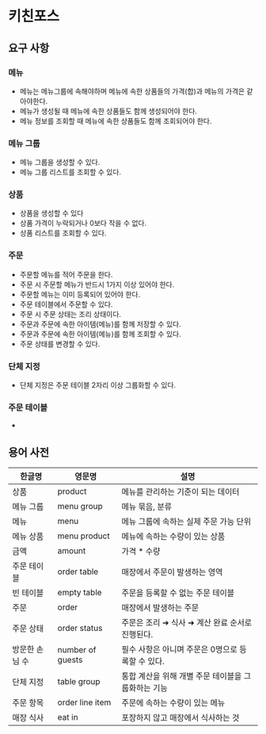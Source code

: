 # 키친포스

## 요구 사항  
### 메뉴  
- 메뉴는 메뉴그룹에 속해야하며 메뉴에 속한 상품들의 가격(합)과 메뉴의 가격은 같아야한다.  
- 메뉴가 생성될 때 메뉴에 속한 상품들도 함께 생성되어야 한다.
- 메뉴 정보를 조회할 때 메뉴에 속한 상품들도 함께 조회되어야 한다.

### 메뉴 그룹
 - 메뉴 그룹을 생성할 수 있다.
 - 메뉴 그룹 리스트를 조회할 수 있다.

### 상품
 - 상품을 생성할 수 있다
 - 상품 가격이 누락되거나 0보다 작을 수 없다.
 - 상품 리스트를 조회할 수 있다.

### 주문
 - 주문할 메뉴를 적어 주문을 한다.
 - 주문 시 주문할 메뉴가 반드시 1가지 이상 있어야 한다.
 - 주문할 메뉴는 이미 등록되어 있어야 한다.
 - 주문 테이블에서 주문할 수 있다.
 - 주문 시 주문 상태는 조리 상태이다.
 - 주문과 주문에 속한 아이템(메뉴)를 함께 저장할 수 있다.
 - 주문과 주문에 속한 아이템(메뉴)를 함께 조회할 수 있다.
 - 주문 상태를 변경할 수 있다.

### 단체 지정
 - 단체 지정은 주문 테이블 2자리 이상 그룹화할 수 있다.

### 주문 테이블
 - 

## 용어 사전

| 한글명 | 영문명 | 설명 |
| --- | --- | --- |
| 상품 | product | 메뉴를 관리하는 기준이 되는 데이터 |
| 메뉴 그룹 | menu group | 메뉴 묶음, 분류 |
| 메뉴 | menu | 메뉴 그룹에 속하는 실제 주문 가능 단위 |
| 메뉴 상품 | menu product | 메뉴에 속하는 수량이 있는 상품 |
| 금액 | amount | 가격 * 수량 |
| 주문 테이블 | order table | 매장에서 주문이 발생하는 영역 |
| 빈 테이블 | empty table | 주문을 등록할 수 없는 주문 테이블 |
| 주문 | order | 매장에서 발생하는 주문 |
| 주문 상태 | order status | 주문은 조리 ➜ 식사 ➜ 계산 완료 순서로 진행된다. |
| 방문한 손님 수 | number of guests | 필수 사항은 아니며 주문은 0명으로 등록할 수 있다. |
| 단체 지정 | table group | 통합 계산을 위해 개별 주문 테이블을 그룹화하는 기능 |
| 주문 항목 | order line item | 주문에 속하는 수량이 있는 메뉴 |
| 매장 식사 | eat in | 포장하지 않고 매장에서 식사하는 것 |
